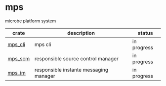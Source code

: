 # mps

microbe platform system

| crate        | description                            | status      |
|--------------|----------------------------------------|-------------|
| [mps_cli][0] | mps cli                                | in progress |
| [mps_scm][1] | responsible source control manager     | in progress |
| [mps_im][2]  | responsible instante messaging manager | in progress |

[0]: ./crates/mps_cli/README.md
[1]: ./crates/mps_scm/README.md
[2]: ./crates/mps_im/README.md
